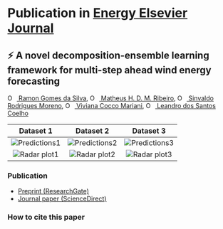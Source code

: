 # Publication in [Energy Elsevier Journal](https://www.journals.elsevier.com/energy)
## :zap: A novel decomposition-ensemble learning framework for multi-step ahead wind energy forecasting
[<img src="https://orcid.org/sites/default/files/images/orcid_16x16.png" style="width:1em;margin-right:.5em;" alt="ORCID iD icon"></img> Ramon Gomes da Silva][RamonID], [<img src="https://orcid.org/sites/default/files/images/orcid_16x16.png" style="width:1em;margin-right:.5em;" alt="ORCID iD icon"></img> Matheus H. D. M. Ribeiro][MatheusID], [<img src="https://orcid.org/sites/default/files/images/orcid_16x16.png" style="width:1em;margin-right:.5em;" alt="ORCID iD icon"></img> Sinvaldo Rodrigues Moreno][SinvaldoID], [<img src="https://orcid.org/sites/default/files/images/orcid_16x16.png" style="width:1em;margin-right:.5em;" alt="ORCID iD icon"></img> Viviana Cocco Mariani][VivianaID], [<img src="https://orcid.org/sites/default/files/images/orcid_16x16.png" style="width:1em;margin-right:.5em;" alt="ORCID iD icon"></img> Leandro dos Santos Coelho][LeandroID]

Dataset 1 | Dataset 2 | Dataset 3
:---:|:---:|:---:
![Predictions1](https://user-images.githubusercontent.com/47225177/91241215-a3b5fb80-e71a-11ea-8d90-82b918285710.png) | ![Predictions2](https://user-images.githubusercontent.com/47225177/91241250-bcbeac80-e71a-11ea-8cb2-985d6b6d1199.png) | ![Predictions3](https://user-images.githubusercontent.com/47225177/91241271-d06a1300-e71a-11ea-8273-4cfbe1941ced.png) |
![Radar plot1](https://user-images.githubusercontent.com/47225177/91241412-3191e680-e71b-11ea-8bd8-ff75707d1837.png)  | ![Radar plot2](https://user-images.githubusercontent.com/47225177/91241435-3d7da880-e71b-11ea-9a80-93e139564350.png)  | ![Radar plot3](https://user-images.githubusercontent.com/47225177/91241443-45d5e380-e71b-11ea-8f53-9c8f58b47724.png)  |

### Publication
- [Preprint (ResearchGate)]()
- [Journal paper (ScienceDirect)]()

### How to cite this paper
```bibtex

```

[RamonID]: https://orcid.org/0000-0001-8580-7695
[MatheusID]: https://orcid.org/0000-0001-7387-9077
[SinvaldoID]: https://orcid.org/0000-0001-6565-9605
[VivianaID]: https://orcid.org/0000-0003-2490-4568
[LeandroID]: https://orcid.org/0000-0001-5728-943X